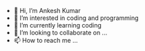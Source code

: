 - 👋 Hi, I’m Ankesh Kumar
- 👀 I’m interested in coding and programming 
- 🌱 I’m currently learning coding
- 💞️ I’m looking to collaborate on ...
- 📫 How to reach me ...

<!---
thakurankeshkumar/thakurankeshkumar is a ✨ special ✨ repository because its `README.md` (this file) appears on your GitHub profile.
You can click the Preview link to take a look at your changes.
--->
